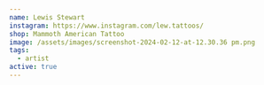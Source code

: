```yaml
---
name: Lewis Stewart
instagram: https://www.instagram.com/lew.tattoos/
shop: Mammoth American Tattoo
image: /assets/images/screenshot-2024-02-12-at-12.30.36 pm.png
tags:
  - artist
active: true
---
```

